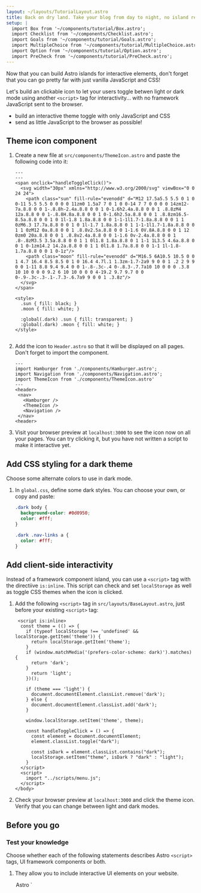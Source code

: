 ```yaml
---
layout: ~/layouts/TutorialLayout.astro
title: Back on dry land. Take your blog from day to night, no island required!
setup: |
  import Box from '~/components/tutorial/Box.astro';
  import Checklist from '~/components/Checklist.astro';
  import Goals from '~/components/tutorial/Goals.astro';
  import MultipleChoice from '~/components/tutorial/MultipleChoice.astro';
  import Option from '~/components/tutorial/Option.astro';
  import PreCheck from '~/components/tutorial/PreCheck.astro';
---
```


Now that you can build Astro islands for interactive elements, don't forget that you can go pretty far with just vanilla JavaScript and CSS!

Let's build an clickable icon to let your users toggle betwen light or dark mode using another `<script>` tag for interactivity... with no framework JavaScript sent to the browser.

<PreCheck>

  - build an interactive theme toggle with only JavaScript and CSS
  - send as little JavaScript to the browser as possible!
  
</PreCheck>

## Theme icon component

1. Create a new file at `src/components/ThemeIcon.astro` and paste the following code into it:

    ```astro title="src/components/ThemeIcon.astro"
    ---
    ---
    <span onclick="handleToggleClick()">
      <svg width="30px" xmlns="http://www.w3.org/2000/svg" viewBox="0 0 24 24">
        <path class="sun" fill-rule="evenodd" d="M12 17.5a5.5 5.5 0 1 0 0-11 5.5 5.5 0 0 0 0 11zm0 1.5a7 7 0 1 0 0-14 7 7 0 0 0 0 14zm12-7a.8.8 0 0 1-.8.8h-2.4a.8.8 0 0 1 0-1.6h2.4a.8.8 0 0 1 .8.8zM4 12a.8.8 0 0 1-.8.8H.8a.8.8 0 0 1 0-1.6h2.5a.8.8 0 0 1 .8.8zm16.5-8.5a.8.8 0 0 1 0 1l-1.8 1.8a.8.8 0 0 1-1-1l1.7-1.8a.8.8 0 0 1 1 0zM6.3 17.7a.8.8 0 0 1 0 1l-1.7 1.8a.8.8 0 1 1-1-1l1.7-1.8a.8.8 0 0 1 1 0zM12 0a.8.8 0 0 1 .8.8v2.5a.8.8 0 0 1-1.6 0V.8A.8.8 0 0 1 12 0zm0 20a.8.8 0 0 1 .8.8v2.4a.8.8 0 0 1-1.6 0v-2.4a.8.8 0 0 1 .8-.8zM3.5 3.5a.8.8 0 0 1 1 0l1.8 1.8a.8.8 0 1 1-1 1L3.5 4.6a.8.8 0 0 1 0-1zm14.2 14.2a.8.8 0 0 1 1 0l1.8 1.7a.8.8 0 0 1-1 1l-1.8-1.7a.8.8 0 0 1 0-1z"/>
        <path class="moon" fill-rule="evenodd" d="M16.5 6A10.5 10.5 0 0 1 4.7 16.4 8.5 8.5 0 1 0 16.4 4.7l.1 1.3zm-1.7-2a9 9 0 0 1 .2 2 9 9 0 0 1-11 8.8 9.4 9.4 0 0 1-.8-.3c-.4 0-.8.3-.7.7a10 10 0 0 0 .3.8 10 10 0 0 0 9.2 6 10 10 0 0 0 4-19.2 9.7 9.7 0 0 0-.9-.3c-.3-.1-.7.3-.6.7a9 9 0 0 1 .3.8z"/>
      </svg>
    </span>

    <style>
      .sun { fill: black; }
      .moon { fill: white; }

      :global(.dark) .sun { fill: transparent; }
      :global(.dark) .moon { fill: white; }
    </style>
  
    ```

2. Add the icon to `Header.astro` so that it will be displayed on all pages. Don't forget to import the component.

     ```astro title="src/components/Navigation.astro" ins={4,9}
    ---
    import Hamburger from './components/Hamburger.astro';
    import Navigation from './components/Navigation.astro';
    import ThemeIcon from './components/ThemeIcon.astro'
    ---
    <header>
      <nav>
        <Hamburger />
        <ThemeIcon />
        <Navigation />
      </nav>
    <header>
    ```

3. Visit your browser preview at `localhost:3000` to see the icon now on all your pages. You can try clicking it, but you have not written a script to make it interactive yet.

## Add CSS styling for a dark theme

Choose some alternate colors to use in dark mode.

1. In `global.css`, define some dark styles. You can choose your own, or copy and paste:

    ```css title="src/styles/global.css"
    .dark body {
      background-color: #0d0950;
      color: #fff;
    }

    .dark .nav-links a {
      color: #fff;
    }
    ```

## Add client-side interactivity

Instead of a framework component island, you can use a `<script>` tag with the directiive `is:inline`. This script can check and set `localStorage` as well as toggle CSS themes when the icon is clicked.

1. Add the following `<script>` tag in `src/layouts/BaseLayout.astro`, just before your existing `<script>` tag:

    ```astro title="src/layouts/BaseLayout.astro" ins={1-27}
     <script is:inline>
      const theme = (() => {
        if (typeof localStorage !== 'undefined' && localStorage.getItem('theme')) {
          return localStorage.getItem('theme');
        }
        if (window.matchMedia('(prefers-color-scheme: dark)').matches) {
          return 'dark';
        }
          return 'light';
        })();
          
        if (theme === 'light') {
          document.documentElement.classList.remove('dark');
        } else {
          document.documentElement.classList.add('dark');
        }
  
        window.localStorage.setItem('theme', theme);

        const handleToggleClick = () => {
          const element = document.documentElement;
          element.classList.toggle("dark");
          
          const isDark = element.classList.contains("dark");
          localStorage.setItem("theme", isDark ? "dark" : "light");
        }
      </script>
      <script>
        import "../scripts/menu.js";
      </script>
    </body>
    ```

2. Check your browser preview at `localhost:3000` and click the theme icon. Verify that you can change between light and dark modes.

## Before you go

<Box icon="question-mark">

### Test your knowledge

Choose whether each of the following statements describes Astro `<script>` tags, UI framework components or both.

1. They allow you to include interactive UI elements on your website.

    <MultipleChoice>
      <Option>
        Astro `<script>` tags
      </Option>
      <Option>
        UI framework components
      </Option>
      <Option isCorrect>
        both
      </Option>
    </MultipleChoice>

2. They will create static elements on your site unless you include a `client:directive` to send their JavaScript to the client and run in the browser.

    <MultipleChoice>
      <Option>
        Astro `<script>` tags
      </Option>
      <Option isCorrect>
        UI framework components
      </Option>
      <Option>
        both
      </Option>
    </MultipleChoice>

2. They allow you to "try out" a new framework without requiring you to start an entire new project using that tech stack.

    <MultipleChoice>
      <Option>
        Astro `<script>` tags
      </Option>
      <Option isCorrect>
        UI framework components
      </Option>
      <Option>
        both
      </Option>
    </MultipleChoice>

3. They can be reused on multiple pages by adding them to several Astro components, and/or in an Astro layout component.

    <MultipleChoice>
      <Option>
        Astro `<script>` tags
      </Option>
      <Option>
        UI framework components
      </Option>
      <Option isCorrect>
        both
      </Option>
    </MultipleChoice>

4. They allow you to reuse code you have written in other frameworks and you can often just drop them right into your site.

    <MultipleChoice>
      <Option>
        Astro `<script>` tags
      </Option>
      <Option isCorrect>
        UI framework components
      </Option>
      <Option>
        both
      </Option>
    </MultipleChoice>

5. They allow you to create a fully-functional, interactive and dynamic website without needing to know or learn any other JavaScript frameworks.

    <MultipleChoice>
      <Option isCorrect>
        Astro `<script>` tags
      </Option>
      <Option>
        UI framework components
      </Option>
      <Option>
        both
      </Option>
    </MultipleChoice>
</Box>

<Box icon="check-list">

### Checklist for moving on

<Checklist key="theme">

- [ ] I can use multiple `<script>` tags in the same Astro component.
- [ ] I can use the `is:inline` attribute on a `<script>` tag

</Checklist>
</Box>

### Resources

- [Client-side `<script>` in Astro](/en/core-concepts/astro-components/#client-side-scripts)
